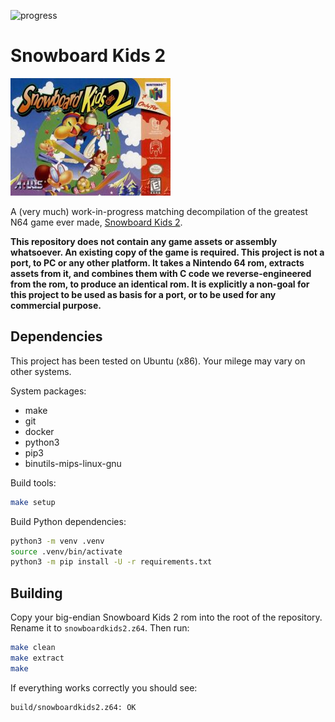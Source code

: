 ![progress](https://img.shields.io/badge/progress-15.43%25-blue)

# Snowboard Kids 2

![box art](Snowboard_Kids_2_cover.jpg)

A (very much) work-in-progress matching decompilation of the greatest N64 game ever made, [Snowboard Kids 2](https://en.wikipedia.org/wiki/Snowboard_Kids_2).

**This repository does not contain any game assets or assembly whatsoever. An existing copy of the game is required. This project is not a port, to PC or any other platform. It takes a Nintendo 64 rom, extracts assets from it, and combines them with C code we reverse-engineered from the rom, to produce an identical rom. It is explicitly a non-goal for this project to be used as basis for a port, or to be used for any commercial purpose.**

## Dependencies

This project has been tested on Ubuntu (x86). Your milege may vary on other systems.

System packages:

* make
* git
* docker
* python3
* pip3
* binutils-mips-linux-gnu

Build tools:

```bash
make setup
```

Build Python dependencies:

```bash
python3 -m venv .venv
source .venv/bin/activate
python3 -m pip install -U -r requirements.txt
```

## Building

Copy your big-endian Snowboard Kids 2 rom into the root of the repository. Rename it to `snowboardkids2.z64`. Then run:

```bash
make clean
make extract
make
```

If everything works correctly you should see:

```bash
build/snowboardkids2.z64: OK
```
